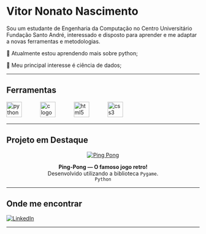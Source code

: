 # Vitor Nonato Nascimento
Sou um estudante de Engenharia da Computação no Centro Universitário Fundação Santo André, interessado e disposto para aprender e me
adaptar a novas ferramentas e metodologias.

🌱 Atualmente estou aprendendo mais sobre python;

💬 Meu principal interesse é ciência de dados;

---

## Ferramentas

<div align="left">
  <img src="https://cdn.jsdelivr.net/gh/devicons/devicon/icons/python/python-original.svg" height="40" alt="python logo"  />
  <img width="40" />
  <img src="https://skillicons.dev/icons?i=c" height="40" alt="c logo"  />
  <img width="40" />
  <img src="https://cdn.jsdelivr.net/gh/devicons/devicon/icons/html5/html5-original.svg" height="40" alt="html5 logo"  />
  <img width="40" />
  <img src="https://cdn.jsdelivr.net/gh/devicons/devicon/icons/css3/css3-original.svg" height="40" alt="css3 logo"  />
  <img width="40" />

</div>

---

## Projeto em Destaque

<div align="center">
  <a href="https://github.com/NONATO-03/ping-pong">
    <img src="https://github-readme-stats.vercel.app/api/pin/?username=NONATO-03&repo=ping-pong&theme=gotham" alt="Ping Pong" />
  </a>
  
  <p>
    <b>Ping-Pong — O famoso jogo retro!</b><br>
    Desenvolvido utilizando a biblioteca <code>Pygame</code>.<br>
    <code>Python</code>
  </p>
</div>

---

## Onde me encontrar

[![LinkedIn](https://img.shields.io/badge/LinkedIn-Vitor-blue?logo=linkedin&style=for-the-badge)](https://www.https://www.linkedin.com/in/vitor-n-9441932b1/)

---
